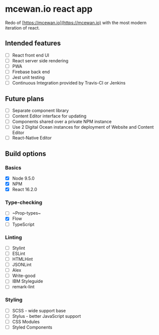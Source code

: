 # mcewan.io react app

Redo of [https://mcewan.io](https://mcewan.io) with the most modern iteration of react.

## Intended features

- [ ] React front end UI
- [ ] React server side rendering
- [ ] PWA
- [ ] Firebase back end
- [ ] Jest unit testing
- [ ] Continuous Integration provided by Travis-CI or Jenkins

## Future plans

- [ ] Separate component library
- [ ] Content Editor interface for updating
- [ ] Components shared over a private NPM instance
- [ ] Use 2 Digital Ocean instances for deployment of Website and Content Editor
- [ ] React-Native Editor

## Build options

### Basics

- [X] Node 9.5.0
- [X] NPM
- [X] React 16.2.0

### Type-checking

- [ ] ~Prop-types~
- [X] Flow
- [ ] TypeScript

### Linting

- [ ] Stylint
- [ ] ESLint
- [ ] HTMLHint
- [ ] JSONLint
- [ ] Alex
- [ ] Write-good
- [ ] IBM Styleguide
- [ ] remark-lint

### Styling

- [ ] SCSS - wide support base
- [ ] Stylus - better JavaScript support
- [ ] CSS Modules
- [ ] Styled Components
